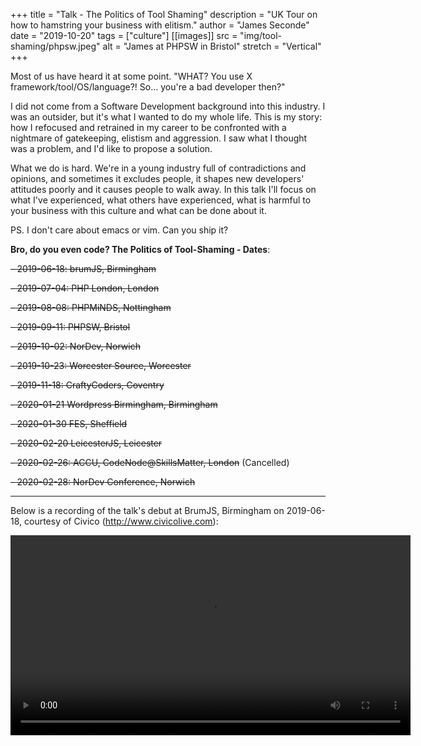 +++
title = "Talk - The Politics of Tool Shaming"
description = "UK Tour on how to hamstring your business with elitism."
author = "James Seconde"
date = "2019-10-20"
tags = ["culture"]
[[images]]
  src = "img/tool-shaming/phpsw.jpeg"
  alt = "James at PHPSW in Bristol"
  stretch = "Vertical"
+++

Most of us have heard it at some point. "WHAT? You use X framework/tool/OS/language?! So... you're a bad developer then?"

I did not come from a Software Development background into this industry. I was an outsider, but it's what I wanted to do my whole life. This is my story: how I refocused and retrained in my career to be confronted with a nightmare of gatekeeping, elistism and 
aggression. I saw what I thought was a problem, and I'd like to propose a solution.

What we do is hard. We're in a young industry full of contradictions and opinions, and sometimes it excludes people, it shapes new developers' attitudes poorly and it causes people to walk away. In this talk I'll focus on what I've experienced, what others have experienced, what is harmful to your business with this culture and what can be done about it.

PS. I don't care about emacs or vim. Can you ship it?

**Bro, do you even code? The Politics of Tool-Shaming - Dates**:

~~- 2019-06-18: brumJS, Birmingham~~

~~- 2019-07-04: PHP London, London~~

~~- 2019-08-08: PHPMiNDS, Nottingham~~

~~- 2019-09-11: PHPSW, Bristol~~

~~- 2019-10-02: NorDev, Norwich~~

~~- 2019-10-23: Worcester Source, Worcester~~

~~- 2019-11-18: CraftyCoders, Coventry~~

~~- 2020-01-21 Wordpress Birmingham, Birmingham~~

~~- 2020-01-30 FES, Sheffield~~

~~- 2020-02-20 LeicesterJS, Leicester~~

~~- 2020-02-26: ACCU, CodeNode@SkillsMatter, London~~ (Cancelled)

~~- 2020-02-28: NorDev Conference, Norwich~~


---


Below is a recording of the talk's debut at BrumJS, Birmingham on 2019-06-18, courtesy of Civico (http://www.civicolive.com):

 <video style="width:640px; height:320px; text-align: center" src="https://tool-shaming.s3-eu-west-1.amazonaws.com/code_360p.mp4" controls="">
Use an HTML5 video tag compatible browser to view this video.
</video> 
